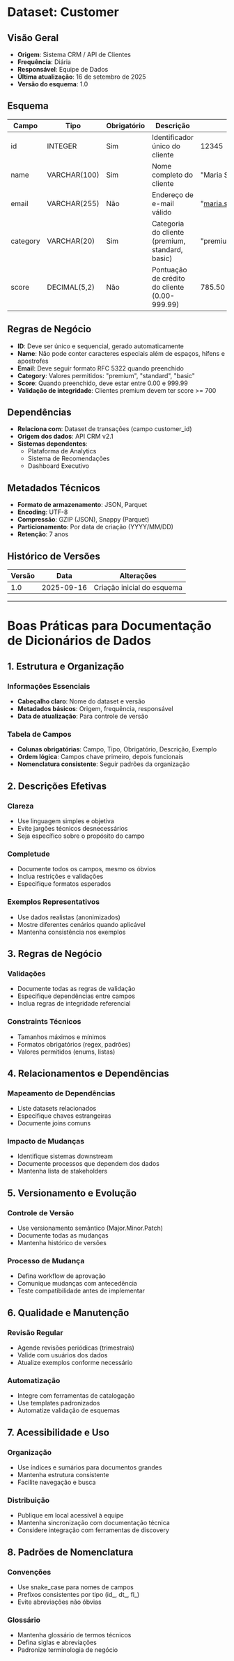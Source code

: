 # Dataset: Customer

## Visão Geral

- **Origem**: Sistema CRM / API de Clientes
- **Frequência**: Diária
- **Responsável**: Equipe de Dados
- **Última atualização**: 16 de setembro de 2025
- **Versão do esquema**: 1.0

## Esquema

| Campo | Tipo | Obrigatório | Descrição | Exemplo |
|-------|------|-------------|-----------|----------|
| id | INTEGER | Sim | Identificador único do cliente | 12345 |
| name | VARCHAR(100) | Sim | Nome completo do cliente | "Maria Silva Santos" |
| email | VARCHAR(255) | Não | Endereço de e-mail válido | "maria.silva@email.com" |
| category | VARCHAR(20) | Sim | Categoria do cliente (premium, standard, basic) | "premium" |
| score | DECIMAL(5,2) | Não | Pontuação de crédito do cliente (0.00-999.99) | 785.50 |

## Regras de Negócio

- **ID**: Deve ser único e sequencial, gerado automaticamente
- **Name**: Não pode conter caracteres especiais além de espaços, hífens e apostrofes
- **Email**: Deve seguir formato RFC 5322 quando preenchido
- **Category**: Valores permitidos: "premium", "standard", "basic"
- **Score**: Quando preenchido, deve estar entre 0.00 e 999.99
- **Validação de integridade**: Clientes premium devem ter score >= 700

## Dependências

- **Relaciona com**: Dataset de transações (campo customer_id)
- **Origem dos dados**: API CRM v2.1
- **Sistemas dependentes**: 
  - Plataforma de Analytics
  - Sistema de Recomendações
  - Dashboard Executivo

## Metadados Técnicos

- **Formato de armazenamento**: JSON, Parquet
- **Encoding**: UTF-8
- **Compressão**: GZIP (JSON), Snappy (Parquet)
- **Particionamento**: Por data de criação (YYYY/MM/DD)
- **Retenção**: 7 anos

## Histórico de Versões

| Versão | Data | Alterações |
|--------|------|------------|
| 1.0 | 2025-09-16 | Criação inicial do esquema |

---

# Boas Práticas para Documentação de Dicionários de Dados

## 1. Estrutura e Organização

### Informações Essenciais
- **Cabeçalho claro**: Nome do dataset e versão
- **Metadados básicos**: Origem, frequência, responsável
- **Data de atualização**: Para controle de versão

### Tabela de Campos
- **Colunas obrigatórias**: Campo, Tipo, Obrigatório, Descrição, Exemplo
- **Ordem lógica**: Campos chave primeiro, depois funcionais
- **Nomenclatura consistente**: Seguir padrões da organização

## 2. Descrições Efetivas

### Clareza
- Use linguagem simples e objetiva
- Evite jargões técnicos desnecessários
- Seja específico sobre o propósito do campo

### Completude
- Documente todos os campos, mesmo os óbvios
- Inclua restrições e validações
- Especifique formatos esperados

### Exemplos Representativos
- Use dados realistas (anonimizados)
- Mostre diferentes cenários quando aplicável
- Mantenha consistência nos exemplos

## 3. Regras de Negócio

### Validações
- Documente todas as regras de validação
- Especifique dependências entre campos
- Inclua regras de integridade referencial

### Constraints Técnicos
- Tamanhos máximos e mínimos
- Formatos obrigatórios (regex, padrões)
- Valores permitidos (enums, listas)

## 4. Relacionamentos e Dependências

### Mapeamento de Dependências
- Liste datasets relacionados
- Especifique chaves estrangeiras
- Documente joins comuns

### Impacto de Mudanças
- Identifique sistemas downstream
- Documente processos que dependem dos dados
- Mantenha lista de stakeholders

## 5. Versionamento e Evolução

### Controle de Versão
- Use versionamento semântico (Major.Minor.Patch)
- Documente todas as mudanças
- Mantenha histórico de versões

### Processo de Mudança
- Defina workflow de aprovação
- Comunique mudanças com antecedência
- Teste compatibilidade antes de implementar

## 6. Qualidade e Manutenção

### Revisão Regular
- Agende revisões periódicas (trimestrais)
- Valide com usuários dos dados
- Atualize exemplos conforme necessário

### Automatização
- Integre com ferramentas de catalogação
- Use templates padronizados
- Automatize validação de esquemas

## 7. Acessibilidade e Uso

### Organização
- Use índices e sumários para documentos grandes
- Mantenha estrutura consistente
- Facilite navegação e busca

### Distribuição
- Publique em local acessível à equipe
- Mantenha sincronização com documentação técnica
- Considere integração com ferramentas de discovery

## 8. Padrões de Nomenclatura

### Convenções
- Use snake_case para nomes de campos
- Prefixos consistentes por tipo (id_, dt_, fl_)
- Evite abreviações não óbvias

### Glossário
- Mantenha glossário de termos técnicos
- Defina siglas e abreviações
- Padronize terminologia de negócio
